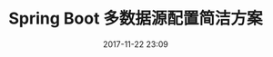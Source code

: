 ---
layout: post
title: Spring Boot 多数据源配置简洁方案
date: 2017-11-22 23:09
tags: [Spring Boot, Mysql]
---